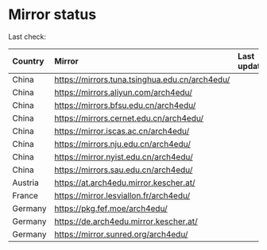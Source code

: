 <script src="./time.js"></script>
# Mirror status
Last check: <script type="text/javascript">localize(1732807487.7605562);</script>

|Country|Mirror|Last update|
|:------|:-----|:----------|
|China|https://mirrors.tuna.tsinghua.edu.cn/arch4edu/|<script type="text/javascript">localize(1732776339);</script>|
|China|https://mirrors.aliyun.com/arch4edu/|<script type="text/javascript">localize(1732776339);</script>|
|China|https://mirrors.bfsu.edu.cn/arch4edu/|<script type="text/javascript">localize(1732733108);</script>|
|China|https://mirrors.cernet.edu.cn/arch4edu/|<script type="text/javascript">localize(1732776339);</script>|
|China|https://mirror.iscas.ac.cn/arch4edu/|<script type="text/javascript">localize(1732776339);</script>|
|China|https://mirrors.nju.edu.cn/arch4edu/|<script type="text/javascript">localize(1732689854);</script>|
|China|https://mirror.nyist.edu.cn/arch4edu/|<script type="text/javascript">localize(1732776339);</script>|
|China|https://mirrors.sau.edu.cn/arch4edu/|<script type="text/javascript">localize(1731653531);</script>|
|Austria|https://at.arch4edu.mirror.kescher.at/|<script type="text/javascript">localize(1732776339);</script>|
|France|https://mirror.lesviallon.fr/arch4edu/|<script type="text/javascript">localize(1732776339);</script>|
|Germany|https://pkg.fef.moe/arch4edu/|<script type="text/javascript">localize(1732776339);</script>|
|Germany|https://de.arch4edu.mirror.kescher.at/|<script type="text/javascript">localize(1732776339);</script>|
|Germany|https://mirror.sunred.org/arch4edu/|<script type="text/javascript">localize(1732776339);</script>|

<script src="./tablefilter/tablefilter.js"></script>
<script src="./table.js"></script>